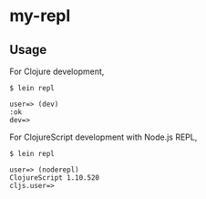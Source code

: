 # my-repl


## Usage

For Clojure development,

```
$ lein repl

user=> (dev)
:ok
dev=>
```

For ClojureScript development with Node.js REPL,

```
$ lein repl

user=> (noderepl)
ClojureScript 1.10.520
cljs.user=>
```

